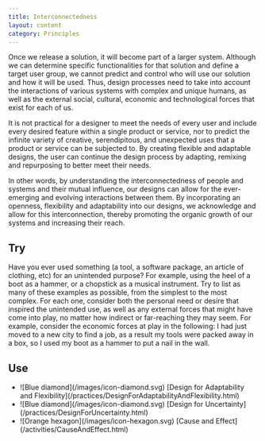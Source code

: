 ```yaml
---
title: Interconnectedness
layout: content
category: Principles
---
```


Once we release a solution, it will become part of a larger system. Although we can determine specific functionalities for that solution and define a target user group, we cannot predict and control who will use our solution and how it will be used. Thus, design processes need to take into account the interactions of various systems with complex and unique humans, as well as the external social, cultural, economic and technological forces that exist for each of us.

It is not practical for a designer to meet the needs of every user and include every desired feature within a single product or service, nor to predict the infinite variety of creative, serendipitous, and unexpected uses that a product or service can be subjected to. By creating flexible and adaptable designs, the user can continue the design process by adapting, remixing and repurposing to better meet their needs. 

In other words, by understanding the interconnectedness of people and systems and their mutual influence, our designs can allow for the ever-emerging and evolving interactions between them. By incorporating an openness, flexibility and adaptability into our designs, we acknowledge and allow for this interconnection, thereby promoting the organic growth of our systems and increasing their reach.

## Try
Have you ever used something (a tool, a software package, an article of clothing, etc) for an unintended purpose? For example, using the heel of a boot as a hammer, or a chopstick as a musical instrument. Try to list as many of these examples as possible, from the simplest to the most complex. For each one, consider both the personal need or desire that inspired the unintended use, as well as any external forces that might have come into play, no matter how indirect or far-reaching they may seem. For example, consider the economic forces at play in the following: I had just moved to a new city to find a job, as a result my tools were packed away in a box, so I used my boot as a hammer to put a nail in the wall. 

## Use
<ul class="docs-guidelines-articleContentUse"><li>![Blue diamond](/images/icon-diamond.svg) [Design for Adaptability and Flexibility](/practices/DesignForAdaptabilityAndFlexibility.html)</li>
<li>![Blue diamond](/images/icon-diamond.svg) [Design for Uncertainty](/practices/DesignForUncertainty.html)</li>
<li>![Orange hexagon](/images/icon-hexagon.svg) [Cause and Effect](/activities/CauseAndEffect.html)</li></ul>
